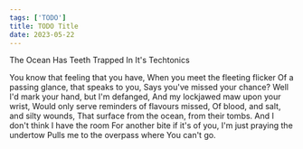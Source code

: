 ```yaml
---
tags: ['TODO']
title: TODO Title
date: 2023-05-22
---
```


The Ocean Has Teeth Trapped In It's Techtonics

You know that feeling that you have,
When you meet the fleeting flicker
Of a passing glance, that speaks to you,
Says you've missed your chance?
Well I'd mark your hand, but I'm defanged,
And my lockjawed maw upon your wrist,
Would only serve reminders of flavours missed,
Of blood, and salt, and silty wounds,
That surface from the ocean, from their tombs.
And I don't think I have the room
For another bite if it's of you,
I'm just praying the undertow
Pulls me to the overpass where
You can't go.

